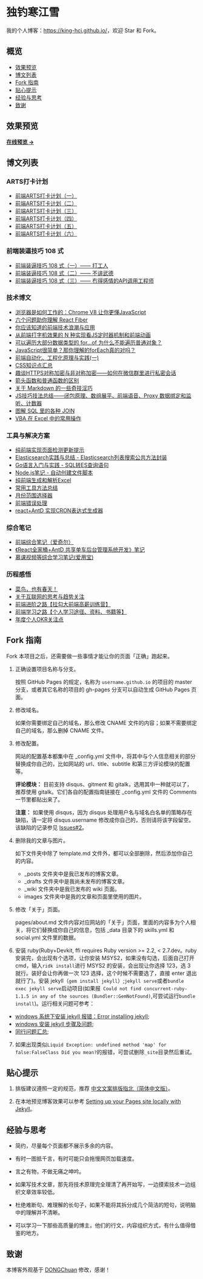 # 独钓寒江雪

我的个人博客：<https://king-hcj.github.io/>，欢迎 Star 和 Fork。

## 概览

<!-- vim-markdown-toc GFM -->

- [效果预览](#效果预览)
- [博文列表](#博文列表)
- [Fork 指南](#fork-指南)
- [贴心提示](#贴心提示)
- [经验与思考](#经验与思考)
- [致谢](#致谢)

<!-- vim-markdown-toc -->

## 效果预览

**[在线预览 &rarr;](https://king-hcj.github.io/)**

## 博文列表

### ARTS打卡计划

  - [前端ARTS打卡计划（一）](https://king-hcj.github.io/2020/04/11/arts1/)
  - [前端ARTS打卡计划（二）](https://king-hcj.github.io/2020/06/16/arts2/)
  - [前端ARTS打卡计划（三）](https://king-hcj.github.io/2020/08/24/arts3/)
  - [前端ARTS打卡计划（四）](https://king-hcj.github.io/2020/11/02/arts4/)
  - [前端ARTS打卡计划（五）](https://king-hcj.github.io/2021/01/11/arts5/)
  - [前端ARTS打卡计划（六）](https://king-hcj.github.io/2021/03/22/arts6/)

### 前端装逼技巧 108 式

  - [前端装逼技巧 108 式（一）—— 打工人](https://segmentfault.com/a/1190000038251777)
  - [前端装逼技巧 108 式（二）—— 不讲武德](https://segmentfault.com/a/1190000038393789)
  - [前端装逼技巧 108 式（三）—— 冇得感情的API调用工程师](https://king-hcj.github.io/2020/12/21/JavaScript-108-tips3/)

### 技术博文

  - [浏览器是如何工作的：Chrome V8 让你更懂JavaScript](https://king-hcj.github.io/2020/10/05/google-v8/)
  - [六个问题助你理解 React Fiber](https://king-hcj.github.io/2021/03/21/6-questions-of-react-fiber/)
  - [你应该知道的前端技术浪潮与应用](https://king-hcj.github.io/2021/04/28/front-end-technology-and-application/)
  - [从前端打字机效果的 N 种实现看JS定时器机制和前端动画](https://king-hcj.github.io/2021/01/10/js-typed/)
  - [可以遍历大部分数据类型的 for…of 为什么不能遍历普通对象？](https://king-hcj.github.io/2020/12/05/for-of/)
  - [JavaScript很简单？那你理解的forEach真的对吗？](https://king-hcj.github.io/2020/10/03/you-dont-know-foreach/)
  - [前端自动化、工程化原理与实践(一)](https://king-hcj.github.io/2020/02/23/front-end-engineering/)
  - [CSS知识点汇总](https://king-hcj.github.io/2020/02/16/css-skills/)
  - [趣谈HTTPS对称加密与非对称加密——如何在微信群里进行私密会话](https://king-hcj.github.io/2020/01/11/symmetric-asymmetric/)
  - [箭头函数和普通函数的区别](https://king-hcj.github.io/2019/12/21/func-and-arrow-func/)
  - [关于 Markdown 的一些奇技淫巧](https://king-hcj.github.io/2019/09/01/markdown-odd-skills/)
  - [JS技巧技法总结——闭包原理、数组展平、前端语音、Proxy 数据绑定和监听、计数器](https://king-hcj.github.io/2019/08/08/js-skills/)
  - [图解 SQL 里的各种 JOIN](https://king-hcj.github.io/2017/09/11/joins-in-sql/)
  - [VBA 在 Excel 中的常用操作](https://king-hcj.github.io/2017/08/22/vba-knowledge/)

### 工具与解决方案

  - [纯前端实现页面检测更新提示](https://king-hcj.github.io/2020/12/11/upload-page/)
  - [Elasticsearch实践与总结 - Elasticsearch列表搜索公共方法封装](https://king-hcj.github.io/2020/11/12/elasticsearch/)
  - [Go语言入门与实践 - SQL转ES查询语句](https://king-hcj.github.io/2020/11/05/go-first/)
  - [Node.js笔记 - 自动创建文件脚本](https://king-hcj.github.io/2020/06/14/nodejs/)
  - [纯前端生成和解析Excel](https://king-hcj.github.io/2020/05/19/export-excel/)
  - [常用工具方法总结](https://king-hcj.github.io/2020/05/15/utils/)
  - [月份范围选择器](https://king-hcj.github.io/2020/05/12/monthRangePicker/)
  - [前端错误处理](https://king-hcj.github.io/2020/01/14/error-handling/)
  - [react+AntD 实现CRON表达式生成器](https://king-hcj.github.io/2020/01/10/cron/)

### 综合笔记

  - [前端综合笔记（爱奇尔）](https://king-hcj.github.io/2019/12/22/angle-aiqier/)
  - [《React全家桶+AntD 共享单车后台管理系统开发》笔记](https://king-hcj.github.io/2019/05/23/AntD/)
  - [慕课视频等综合学习笔记(爱用宝)](https://king-hcj.github.io/2018/12/12/aiyongbao-study/)

### 历程感悟

- [菜鸟，也有春天！](https://king-hcj.github.io/2019/12/25/annual-personal-ummary/)
- [关于互联网的思考与趋势关注](https://king-hcj.github.io/2020/01/13/thinking-about-the-future-network/)
- [前端进阶之路【拉勾大前端高薪训练营】](https://king-hcj.github.io/2020/05/25/front-end-engineer-promotion/)
- [前端学习之路【个人学习途径、资料、书籍等】](https://king-hcj.github.io/2019/12/22/front-end-engineer/)
- [年度个人OKR关注点](https://king-hcj.github.io/2019/12/23/okr/)

## Fork 指南

Fork 本项目之后，还需要做一些事情才能让你的页面「正确」跑起来。

1. 正确设置项目名称与分支。

   按照 GitHub Pages 的规定，名称为 `username.github.io` 的项目的 master 分支，或者其它名称的项目的 gh-pages 分支可以自动生成 GitHub Pages 页面。

2. 修改域名。

   如果你需要绑定自己的域名，那么修改 CNAME 文件的内容；如果不需要绑定自己的域名，那么删掉 CNAME 文件。

3. 修改配置。

   网站的配置基本都集中在 \_config.yml 文件中，将其中与个人信息相关的部分替换成你自己的，比如网站的 url、title、subtitle 和第三方评论模块的配置等。

   **评论模块：** 目前支持 disqus、gitment 和 gitalk，选用其中一种就可以了，推荐使用 gitalk。它们各自的配置指南链接在 \_config.yml 文件的 Comments 一节里都贴出来了。

   **注意：** 如果使用 disqus，因为 disqus 处理用户名与域名白名单的策略存在缺陷，请一定将 disqus.username 修改成你自己的，否则请将该字段留空。该缺陷的记录参见 [Issues#2][3]。

4. 删除我的文章与图片。

   如下文件夹中除了 template.md 文件外，都可以全部删除，然后添加你自己的内容。

   - \_posts 文件夹中是我已发布的博客文章。
   - \_drafts 文件夹中是我尚未发布的博客文章。
   - \_wiki 文件夹中是我已发布的 wiki 页面。
   - images 文件夹中是我的文章和页面里使用的图片。

5. 修改「关于」页面。

   pages/about.md 文件内容对应网站的「关于」页面，里面的内容多为个人相关，将它们替换成你自己的信息，包括 \_data 目录下的 skills.yml 和 social.yml 文件里的数据。

6. 安装 ruby(Ruby+Devkit, ffi requires Ruby version >= 2.2, < 2.7.dev。ruby 安装完，会出现有个选项，让你安装 MSYS2，如果没有勾选，后面自己打开 cmd，输入`ridk install`进行 MSYS2 的安装，会出现让你选择 123，选 3 就行。装好会让你再做一次 123 选择，这个时候不需要选了，直接 enter 退出就行了)。安装 jekyll（`gem install jekyll`）;`jekyll serve`或者`bundle exec jekyll serve`启动项目(如果报` Could not find concurrent-ruby-1.1.5 in any of the sources (Bundler::GemNotFound)`,可尝试运行`bundle install`)。运行相关问题可参考：

- [windows 系统下安装 jekyll 报错：Error installing jekyll](https://segmentfault.com/q/1010000013418668);
- [windows 安装 jekyll 步骤及问题](https://blog.csdn.net/mouday/article/details/79300135);
- [同行问题汇总](https://github.com/zhang0peter/zhang0peter.github.io);

7. 如果出现类似`Liquid Exception: undefined method 'map' for false:FalseClass Did you mean?`的报错，可尝试删除`_site`目录然后重试。

## 贴心提示

1. 排版建议遵照一定的规范，推荐 [中文文案排版指北（简体中文版）][1]。

2. 在本地预览博客效果可以参考 [Setting up your Pages site locally with Jekyll][2]。

## 经验与思考

- 简约，尽量每个页面都不展示多余的内容。

- 有时一图抵千言，有时可能只会拖慢网页加载速度。

- 言之有物，不做无痛之呻吟。

- 如果写技术文章，那先将技术原理完全理清了再开始写，一边摸索技术一边组织文章效率较低。

- 杜绝难断句、难理解的长句子，如果不能将其拆分成几个简洁的短句，说明脑中的理解并不清晰。

- 可以学习一下那些高质量的博主，他们的行文，内容组织方式，有什么值得借鉴的地方。

## 致谢

本博客外观基于 [DONGChuan](https://dongchuan.github.io) 修改，感谢！

[1]: https://github.com/mzlogin/chinese-copywriting-guidelines
[2]: https://help.github.com/articles/setting-up-your-pages-site-locally-with-jekyll/
[3]: https://github.com/mzlogin/mzlogin.github.io/issues/2

